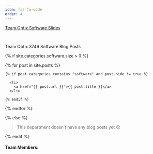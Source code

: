 ```yaml
---
icon: fas fa-code
order: 4
---
```



<p><a href="https://drive.google.com/drive/folders/16X8u_ZA4LTBs8cj3nJHDY29mdALZ8hV8"> Team Optix Software Slides </a> </p>
<br>
<p> Team Optix 3749 Software Blog Posts </p>

{% if site.categories.software.size > 0 %}

  {% for post in site.posts %}

    {% if post.categories contains "software" and post.hide != true %}

      <li>
        <a href="{{ post.url }}">{{ post.title }}</a>
      </li>

    {% endif %}

  {% endfor %}

{% else %}

  <blockquote>This department doesn't have any blog posts yet 😔</blockquote>


{% endif %}

<h4>Team Members:</h4>
<table style="text-align: center;">
  <tr id="table">

  </tr>
</table>

<script>

  var data = ["Toby L", "Rohin S", "Rohan J", "Jadon L", "Dash P"];

  var list = document.getElementById("table");

  data.forEach((item) => {
    let li = document.createElement("td");
    li.innerText = item;
    list.appendChild(li);
  });

</script>